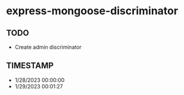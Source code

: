 # express-mongoose-discriminator

## TODO

- Create admin discriminator

## TIMESTAMP

- 1/28/2023 00:00:00
- 1/29/2023 00:01:27

